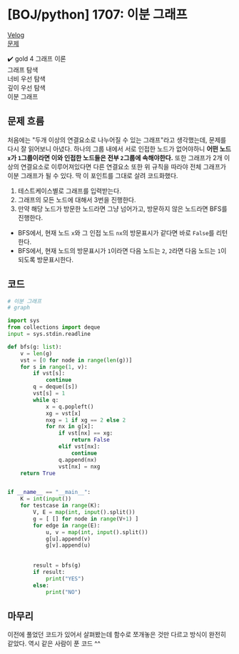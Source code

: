 # [BOJ/python] 1707: 이분 그래프

[Velog](https://velog.io/@semoon/BOJpython-1707-%EC%9D%B4%EB%B6%84-%EA%B7%B8%EB%9E%98%ED%94%84)<br>
[문제](https://www.acmicpc.net/problem/1707)

✔️ gold 4
그래프 이론<br>
그래프 탐색<br>
너비 우선 탐색<br>
깊이 우선 탐색<br>
이분 그래프

## 문제 흐름
처음에는 "두개 이상의 연결요소로 나누어질 수 있는 그래프"라고 생각했는데, 문제를 다시 잘 읽어보니 아녔다.
하나의 그룹 내에서 서로 인접한 노드가 없어야하니 **어떤 노드 `x`가 `1`그룹이라면 이와 인접한 노드들은 전부 `2`그룹에 속해야한다.**
또한 그래프가 2개 이상의 연결요소로 이루어져있다면 다른 연결요소 또한 위 규칙을 따라야 전체 그래프가 이분 그래프가 될 수 있다.
딱 이 포인트를 그대로 살려 코드화했다.

1. 테스트케이스별로 그래프를 입력받는다.
2. 그래프의 모든 노드에 대해서 3번을 진행한다.
3. 만약 해당 노드가 방문한 노드라면 그냥 넘어가고, 방문하지 않은 노드라면 BFS를 진행한다.
- BFS에서, 현재 노드 `x`와 그 인접 노드 `nx`의 방문표시가 같다면 바로 `False`를 리턴한다.
- BFS에서, 현재 노드의 방문표시가 `1`이라면 다음 노드는 `2`, `2`라면 다음 노드는 `1`이 되도록 방문표시한다.

## 코드
```python
# 이분 그래프
# graph

import sys
from collections import deque
input = sys.stdin.readline

def bfs(g: list):
    v = len(g)
    vst = [0 for node in range(len(g))]
    for s in range(1, v):
        if vst[s]:
            continue
        q = deque([s])
        vst[s] = 1
        while q:
            x = q.popleft()
            xg = vst[x]
            nxg = 1 if xg == 2 else 2
            for nx in g[x]:
                if vst[nx] == xg:
                    return False
                elif vst[nx]:
                    continue
                q.append(nx)
                vst[nx] = nxg
    return True


if __name__ == "__main__":
    K = int(input())
    for testcase in range(K):
        V, E = map(int, input().split())
        g = [ [] for node in range(V+1) ]
        for edge in range(E):
            u, v = map(int, input().split())
            g[u].append(v)
            g[v].append(u)
        
        
        result = bfs(g)
        if result:
            print("YES")
        else:
            print("NO")
```
## 마무리
이전에 풀었던 코드가 있어서 살펴봤는데 함수로 쪼개놓은 것만 다르고 방식이 완전히 같았다.
역시 같은 사람이 푼 코드 ^^
